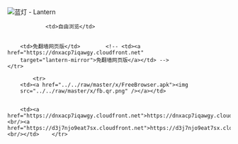 

<img src="../../raw/master/x/8e0a2b81.c82003be.LanternYellow2.png" alt="蓝灯 - Lantern"/>
<table>
    <tr>
                
                <td>自由浏览</td>
        
        
        <td>免翻墙网页版</td>        <!-- <td><a href="https://dnxacp7iqawgy.cloudfront.net"
        target="lantern-mirror">免翻墙网页版</a></td> -->
    </tr>
    
            <tr>
        <td><a href="../../raw/master/x/FreeBrowser.apk"><img
        src="../../raw/master/x/fb.qr.png" /></a></td>

        
        <td><a href="https://dnxacp7iqawgy.cloudfront.net">https://dnxacp7iqawgy.cloudfront.net</a><br/><a href="https://d3j7njo9eat7sx.cloudfront.net">https://d3j7njo9eat7sx.cloudfront.net</a><br/></td>    </tr>
</table>
